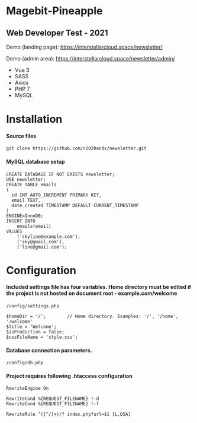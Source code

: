 # Magebit-Pineapple
 ## Web Developer Test - 2021

Demo (landing page):
https://interstellarcloud.space/newsletter/

Demo (admin area):
https://interstellarcloud.space/newsletter/admin/

- Vue 3
- SASS
- Axios
- PHP 7
- MySQL

# Installation
#### Source files
```
git clone https://github.com/r2020andx/newsletter.git
```

#### MySQL database setup
```
CREATE DATABASE IF NOT EXISTS newsletter;
USE newsletter;
CREATE TABLE emails
(
  id INT AUTO_INCREMENT PRIMARY KEY,
  email TEXT,
  date_created TIMESTAMP DEFAULT CURRENT_TIMESTAMP
) 
ENGINE=InnoDB;
INSERT INTO 
	emails(email)
VALUES
	('skyline@example.com'),
	('sky@gmail.com'),
	('line@gmail.com');
```

# Configuration

#### Included settings file has four variables. Home directory must be edited if the project is not hosted on document root - example.com/welcome

`/config/settings.php`
 
```
$homeDir = '/';        // Home directory. Examples: '/', '/home', '/welcome'
$title = 'Welcome';
$isProduction = false;
$cssFileName = 'style.css';
```
#### Database connection parameters. 

`/config/db.php`

#### Project requires following .htaccess configuration
```
RewriteEngine On

RewriteCond %{REQUEST_FILENAME} !-d
RewriteCond %{REQUEST_FILENAME} !-f

RewriteRule ^([^/]+)/? index.php?url=$1 [L,QSA]
```
